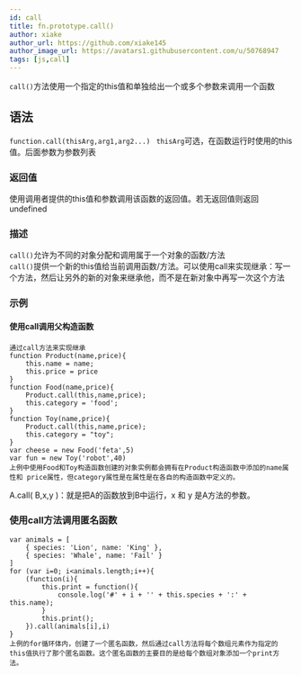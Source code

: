 ```yaml
---
id: call
title: fn.prototype.call()
author: xiake
author_url: https://github.com/xiake145
author_image_url: https://avatars1.githubusercontent.com/u/50768947
tags: [js,call]
---
```

<!--truncate-->
 ```call()```方法使用一个指定的this值和单独给出一个或多个参数来调用一个函数
 ## 语法
``` function.call(thisArg,arg1,arg2...)  ```   `thisArg`可选，在函数运行时使用的this值。后面参数为参数列表
### 返回值
使用调用者提供的this值和参数调用该函数的返回值。若无返回值则返回undefined
### 描述
```call()```允许为不同的对象分配和调用属于一个对象的函数/方法  
```call()```提供一个新的this值给当前调用函数/方法。可以使用call来实现继承：写一个方法，然后让另外的新的对象来继承他，而不是在新对象中再写一次这个方法  
### 示例
#### 使用call调用父构造函数
    通过call方法来实现继承
    function Product(name,price){
        this.name = name;
        this.price = price
    }
    function Food(name,price){
        Product.call(this,name,price);
        this.category = 'food';
    }
    function Toy(name,price){
        Product.call(this,name,price);
        this.category = "toy";
    }
    var cheese = new Food('feta',5)
    var fun = new Toy('robot',40)
    上例中使用Food和Toy构造函数创建的对象实例都会拥有在Product构造函数中添加的name属性和 price属性，但category属性是在属性是在各自的构造函数中定义的。
A.call( B,x,y )：就是把A的函数放到B中运行，x 和 y 是A方法的参数。
### 使用call方法调用匿名函数
    var animals = [
        { species: 'Lion', name: 'King' },
        { species: 'Whale', name: 'Fail' }
    ]
    for (var i=0; i<animals.length;i++){
        (function(i){
            this.print = function(){
                console.log('#' + i + '' + this.species + ':' + this.name);
            }
            this.print();
        }).call(animals[i],i)
    }
    上例的for循环体内，创建了一个匿名函数，然后通过call方法将每个数组元素作为指定的this值执行了那个匿名函数。这个匿名函数的主要目的是给每个数组对象添加一个print方法。
